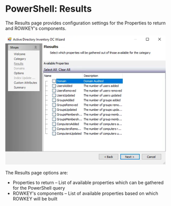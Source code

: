 # PowerShell: Results

The Results page provides configuration settings for the Properties to return and ROWKEY's
components.

![PowerShell Data Collector Wizard Results page](../../../../../../static/img/product_docs/accessanalyzer/admin/datacollector/adinventory/results.webp)

The Results page options are:

- Properties to return – List of available properties which can be gathered for the PowerShell query
- ROWKEY's components – List of available properties based on which ROWKEY will be built
